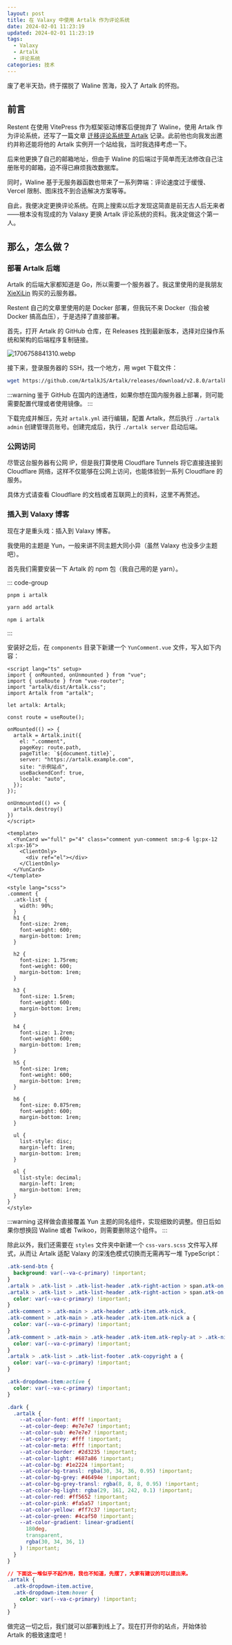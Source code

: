 ```yaml
---
layout: post
title: 在 Valaxy 中使用 Artalk 作为评论系统
date: 2024-02-01 11:23:19
updated: 2024-02-01 11:23:19
tags:
  - Valaxy
  - Artalk
  - 评论系统
categories: 技术
---
```

废了老半天劲，终于摆脱了 Waline 苦海，投入了 Artalk 的怀抱。

## 前言

Restent 在使用 VitePress 作为框架驱动博客后便抛弃了 Waline，使用 Artalk 作为评论系统，还写了一篇文章 [迁移评论系统至 Artalk](https://blog.gxres.net/posts/Move-to-Artalk-comment-system.html) 记录。此前他也向我发出邀约并称还能将他的 Artalk 实例开一个站给我，当时我选择考虑一下。

后来他更换了自己的邮箱地址，但由于 Waline 的后端过于简单而无法修改自己注册账号的邮箱，迫不得已麻烦我改数据库。

同时，Waline 基于无服务器函数也带来了一系列弊端：评论速度过于缓慢、Vercel 限制、图床找不到合适解决方案等等。

自此，我便决定更换评论系统。在网上搜索以后才发现这简直是前无古人后无来者——根本没有现成的为 Valaxy 更换 Artalk 评论系统的资料。我决定做这个第一人。

<!-- more -->

## 那么，怎么做？

### 部署 Artalk 后端

Artalk 的后端大家都知道是 Go，所以需要一个服务器了。我这里使用的是我朋友 [XieXiLin](https://www.xiexilin.com) 购买的云服务器。

Restent 自己的文章里使用的是 Docker 部署，但我玩不来 Docker（指会被 Docker 搞高血压），于是选择了直接部署。

首先，打开 Artalk 的 GitHub 仓库，在 Releases 找到最新版本，选择对应操作系统和架构的后端程序复制链接。

![1706758841310.webp](https://r2.lihaoyu.cn/2024/02/01/65bb12bc6f083.webp)

接下来，登录服务器的 SSH，找一个地方，用 wget 下载文件：

```bash
wget https://github.com/ArtalkJS/Artalk/releases/download/v2.8.0/artalk_v2.8.0_linux_amd64.tar.gz
```

:::warning
鉴于 GitHub 在国内的连通性，如果你想在国内服务器上部署，则可能需要配置代理或者使用镜像。
:::

下载完成并解压，先对 `artalk.yml` 进行编辑，配置 Artalk，然后执行 `./artalk admin` 创建管理员账号。创建完成后，执行 `./artalk server` 启动后端。

### 公网访问

尽管这台服务器有公网 IP，但是我打算使用 Cloudflare Tunnels 将它直接连接到 Cloudflare 网络，这样不仅能够在公网上访问，也能体验到一系列 Cloudflare 的服务。

具体方式请查看 Cloudflare 的文档或者互联网上的资料，这里不再赘述。

### 插入到 Valaxy 博客

现在才是重头戏：插入到 Valaxy 博客。

我使用的主题是 Yun，一般来讲不同主题大同小异（虽然 Valaxy 也没多少主题吧）。

首先我们需要安装一下 Artalk 的 npm 包（我自己用的是 yarn）。

::: code-group

```bash [pnpm]
pnpm i artalk
```

```bash [yarn]
yarn add artalk
```

```bash [npm]
npm i artalk
```

:::

安装好之后，在 `components` 目录下新建一个 `YunComment.vue` 文件，写入如下内容：

```vue
<script lang="ts" setup>
import { onMounted, onUnmounted } from "vue";
import { useRoute } from "vue-router";
import "artalk/dist/Artalk.css";
import Artalk from "artalk";

let artalk: Artalk;

const route = useRoute();

onMounted(() => {
  artalk = Artalk.init({
    el: ".comment",
    pageKey: route.path,
    pageTitle: `${document.title}`,
    server: "https://artalk.example.com",
    site: "示例站点",
    useBackendConf: true,
    locale: "auto",
  });
});

onUnmounted(() => {
  artalk.destroy()
})
</script>

<template>
  <YunCard w="full" p="4" class="comment yun-comment sm:p-6 lg:px-12 xl:px-16">
    <ClientOnly>
      <div ref="el"></div>
    </ClientOnly>
  </YunCard>
</template>

<style lang="scss">
.comment {
  .atk-list {
    width: 90%;
  }
  h1 {
    font-size: 2rem;
    font-weight: 600;
    margin-bottom: 1rem;
  }

  h2 {
    font-size: 1.75rem;
    font-weight: 600;
    margin-bottom: 1rem;
  }

  h3 {
    font-size: 1.5rem;
    font-weight: 600;
    margin-bottom: 1rem;
  }

  h4 {
    font-size: 1.2rem;
    font-weight: 600;
    margin-bottom: 1rem;
  }

  h5 {
    font-size: 1rem;
    font-weight: 600;
    margin-bottom: 1rem;
  }

  h6 {
    font-size: 0.875rem;
    font-weight: 600;
    margin-bottom: 1rem;
  }

  ul {
    list-style: disc;
    margin-left: 1rem;
    margin-bottom: 1rem;
  }

  ol {
    list-style: decimal;
    margin-left: 1rem;
    margin-bottom: 1rem;
  }
}
</style>
```
:::warning
这样做会直接覆盖 Yun 主题的同名组件，实现细致的调整。但日后如果你想换回 Waline 或者 Twikoo，则需要删除这个组件。
:::

除此以外，我们还需要在 `styles` 文件夹中新建一个 `css-vars.scss` 文件写入样式，从而让 Artalk 适配 Valaxy 的深浅色模式切换而无需再写一堆 TypeScript：

```css
.atk-send-btn {
  background: var(--va-c-primary) !important;
}
.artalk > .atk-list > .atk-list-header .atk-right-action > span.atk-on,
.artalk > .atk-list > .atk-list-header .atk-right-action > span.atk-on * {
  color: var(--va-c-primary) !important;
}
.atk-comment > .atk-main > .atk-header .atk-item.atk-nick,
.atk-comment > .atk-main > .atk-header .atk-item.atk-nick a {
  color: var(--va-c-primary) !important;
}
.atk-comment > .atk-main > .atk-header .atk-item.atk-reply-at > .atk-nick {
  color: var(--va-c-primary) !important;
}
.artalk > .atk-list > .atk-list-footer .atk-copyright a {
  color: var(--va-c-primary) !important;
}

.atk-dropdown-item:active {
  color: var(--va-c-primary) !important;
}

.dark {
  .artalk {
    --at-color-font: #fff !important;
    --at-color-deep: #e7e7e7 !important;
    --at-color-sub: #e7e7e7 !important;
    --at-color-grey: #fff !important;
    --at-color-meta: #fff !important;
    --at-color-border: #2d3235 !important;
    --at-color-light: #687a86 !important;
    --at-color-bg: #1e2224 !important;
    --at-color-bg-transl: rgba(30, 34, 36, 0.95) !important;
    --at-color-bg-grey: #46494e !important;
    --at-color-bg-grey-transl: rgba(8, 8, 8, 0.95) !important;
    --at-color-bg-light: rgba(29, 161, 242, 0.1) !important;
    --at-color-red: #ff5652 !important;
    --at-color-pink: #fa5a57 !important;
    --at-color-yellow: #ff7c37 !important;
    --at-color-green: #4caf50 !important;
    --at-color-gradient: linear-gradient(
      180deg,
      transparent,
      rgba(30, 34, 36, 1)
    ) !important;
  }
}

// 下面这一堆似乎不起作用，我也不知道，先摆了，大家有建议的可以提出来。
.artalk {
  .atk-dropdown-item.active,
  .atk-dropdown-item:hover {
    color: var(--va-c-primary) !important;
  }
}
```

做完这一切之后，我们就可以部署到线上了。现在打开你的站点，开始体验 Artalk 的极致速度吧！
